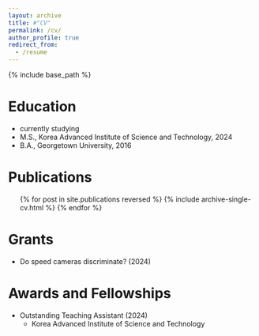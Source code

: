 ```yaml
---
layout: archive
title: #"CV"
permalink: /cv/
author_profile: true
redirect_from:
  - /resume
---
```

{% include base_path %}

Education
======
* currently studying
* M.S., Korea Advanced Institute of Science and Technology, 2024
* B.A., Georgetown University, 2016


Publications
======
  <ul>{% for post in site.publications reversed %}
    {% include archive-single-cv.html %}
  {% endfor %}</ul>


Grants
======
* Do speed cameras discriminate? (2024)
  
Awards and Fellowships
======
* Outstanding Teaching Assistant (2024) 
  * Korea Advanced Institute of Science and Technology
